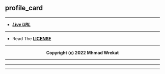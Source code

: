 ## profile_card

---
- ***[Live URL](https://wrekat.vercel.app/)***

---
- Read The **[LICENSE](./LICENSE)**

---
<b>
<p align="center">
Copyright (c) 2022 Mhmad Wrekat
</p>

---

<!--
Animation Example :
[tailwindcss](https://ikcb.org/animated-tailwindcss/docs/animation-name)
 <h1 class="animate-bounce animate-infinite">Forever Bouncing Heading</h1>
                            <div class="animate-bounce">Foo</div>
<div class="animate-[bounce_1s_ease-in-out_infinite]">Bar</div>

-->






---
<!--
      <h1 className="pt-8 text-2xl font-bold lg:pt-0">Programming Languages</h1>
                            <div className="pt-3 mx-auto border-b-2 border-green-500 opacity-25 w-5/5 lg:mx-0"></div>
                            <div className="flex flex-wrap items-center justify-between mx-auto mt-6 w-5/5 lg:pb-0 lg:w-full">

                                <section className='grid grid-cols-4 gap-3 sm:grid-cols-6'>
                                    <p className='font-serif font-bold '>Python </p><img src='./assest/python.png' className="h-6 fill-current animate-bounce" />
                                    <p className='font-serif font-bold'>Django </p><img src='./assest/django.png' className="h-6 fill-current animate-bounce" />
                                    <p className='font-serif font-bold'>Postgres </p><img src='./assest/postgre.png' className="h-6 fill-current animate-bounce" />
                                    <p className='font-serif font-bold'>JS </p><img src='./assest/js.png' className="h-6 fill-current animate-bounce" />
                                    <p className='font-serif font-bold'>NodeJS </p><img src='./assest/nodejs.png' className="h-6 fill-current animate-bounce" />
                                    <p className='font-serif font-bold'>NextJS </p><img src='./assest/next.png' className="h-6 fill-current animate-bounce" />
                                    <p className='font-serif font-bold'>React </p><img src='./assest/react.png' className="h-6 fill-current animate-bounce" />
                                    <p className='font-serif font-bold'>Mongo </p><img src='./assest/mongo.png' className="h-6 fill-current animate-bounce" />
                                    <p className='font-serif font-bold'>BStrap </p><img src='./assest/bootstrap.png' className="h-6 fill-current animate-bounce" />
                                    <p className='font-serif font-bold'>TWCSS </p><img src='./assest/wind.png' className="h-6 fill-current animate-bounce" />
                                    <p className='font-serif font-bold'>HTML5 </p><img src='./assest/html.png' className="h-6 fill-current animate-bounce" />
                                    <p className='font-serif font-bold'>CSS3 </p><img src='./assest/css.png' className="h-6 fill-current animate-bounce" />
                                </section>

                            </div>
-->

---
<!--

-->